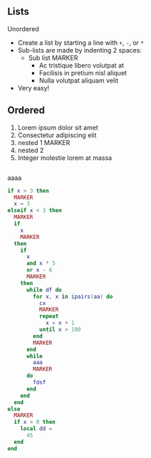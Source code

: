 ## Lists

Unordered

- Create a list by starting a line with `+`, `-`, or `*`
- Sub-lists are made by indenting 2 spaces:
  - Sub list
  MARKER
    - Ac tristique libero volutpat at
    * Facilisis in pretium nisl aliquet
    - Nulla volutpat aliquam velit
- Very easy!

## Ordered

1. Lorem ipsum dolor sit amet
2. Consectetur adipiscing elit
  4. nested 1
  MARKER
  5. nested 2
3. Integer molestie lorem at massa

<div>
  <img
    src="aaa"
    alt
  />
  <p>
    aaaa
  </p>
</div>

```lua
if x > 3 then
  MARKER
  x = 3
elseif x < 3 then
  MARKER
  if
    x
    MARKER
  then
    if
      x
      and x * 5
      or x - 6
      MARKER
    then
      while df do
        for x, x in ipairs(aa) do
          cx
          MARKER
          repeat
            x = x + 1
          until x > 100
        end
        MARKER
      end
      while
        aaa
        MARKER
      do
        fdsf
      end
    end
  end
else
  MARKER
  if x > 0 then
    local dd =
      45
  end
end
```
